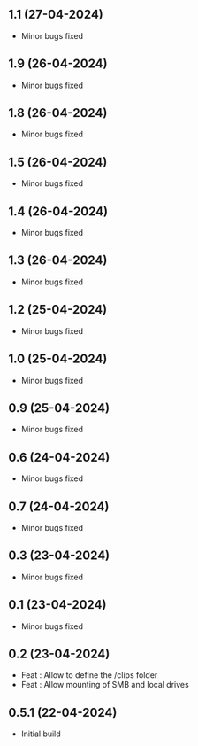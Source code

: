 ## 1.1 (27-04-2024)
- Minor bugs fixed
## 1.9 (26-04-2024)
- Minor bugs fixed
## 1.8 (26-04-2024)
- Minor bugs fixed
## 1.5 (26-04-2024)
- Minor bugs fixed
## 1.4 (26-04-2024)
- Minor bugs fixed
## 1.3 (26-04-2024)
- Minor bugs fixed
## 1.2 (25-04-2024)
- Minor bugs fixed
## 1.0 (25-04-2024)
- Minor bugs fixed
## 0.9 (25-04-2024)
- Minor bugs fixed
## 0.6 (24-04-2024)
- Minor bugs fixed
## 0.7 (24-04-2024)
- Minor bugs fixed
## 0.3 (23-04-2024)
- Minor bugs fixed
## 0.1 (23-04-2024)
- Minor bugs fixed
## 0.2 (23-04-2024)
- Feat : Allow to define the /clips folder
- Feat : Allow mounting of SMB and local drives

## 0.5.1 (22-04-2024)
- Initial build

